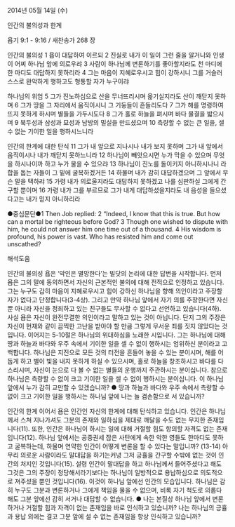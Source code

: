 2014년 05월 14일 (수)

인간의 불의성과 한계



욥기 9:1 - 9:16 / 새찬송가 268 장


인간의 불의성
1 욥이 대답하여 이르되 2 진실로 내가 이 일이 그런 줄을 알거니와 인생이 어찌 하나님 앞에 의로우랴 3 사람이 하나님께 변론하기를 좋아할지라도 천 마디에 한 마디도 대답하지 못하리라 4 그는 마음이 지혜로우시고 힘이 강하시니 그를 거슬러 스스로 완악하게 행하고도 형통할 자가 누구이랴

하나님의 위엄
5 그가 진노하심으로 산을 무너뜨리시며 옮기실지라도 산이 깨닫지 못하며 6 그가 땅을 그 자리에서 움직이시니 그 기둥들이 흔들리도다 7 그가 해를 명령하여 뜨지 못하게 하시며 별들을 가두시도다 8 그가 홀로 하늘을 펴시며 바다 물결을 밟으시며 9 북두성과 삼성과 묘성과 남방의 밀실을 만드셨으며 10 측량할 수 없는 큰 일을, 셀 수 없는 기이한 일을 행하시느니라

인간의 한계에 대한 탄식 
11 그가 내 앞으로 지나시나 내가 보지 못하며 그가 내 앞에서 움직이시나 내가 깨닫지 못하느니라 12 하나님이 빼앗으시면 누가 막을 수 있으며 무엇을 하시나이까 하고 누가 물을 수 있으랴 13 하나님이 진노를 돌이키지 아니하시나니 라합을 돕는 자들이 그 밑에 굴복하겠거든 14 하물며 내가 감히 대답하겠으며 그 앞에서 무슨 말을 택하랴 15 가령 내가 의로울지라도 대답하지 못하겠고 나를 심판하실 그에게 간구할 뿐이며 16 가령 내가 그를 부르므로 그가 내게 대답하셨을지라도 내 음성을 들으셨다고는 내가 믿지 아니하리라



●중심문단●1 Then Job replied: 2 “Indeed, I know that this is true. But how can a mortal be righteous before God? 3 Though one wished to dispute with him, he could not answer him one time out of a thousand. 4 His wisdom is profound, his power is vast. Who has resisted him and come out unscathed?

해석도움





인간의 불의성
욥은 ‘악인은 멸망한다’는 빌닷의 논리에 대한 답변을 시작합니다. 먼저 욥은 그의 말에 동의하면서 자신의 근본적인 불의에 대해 전적으로 인정하고 있습니다. 그는 누구도 감히 마음이 지혜로우시고 힘이 강하신 하나님을 향해 의인이라고 주장할 자가 없다고 단정합니다(3-4상). 그리고 만약 하나님 앞에서 자기 의를 주장한다면 자신뿐 아니라 자신을 정죄하고 있는 친구들도 무사할 수 없다고 선언하고 있습니다(4하). 사실 욥은 자신이 완전무결한 의인이라고 말하고 있는 것이 아닙니다. 단지 그의 주장은 자신이 현재와 같이 끔찍한 고난을 받아야 할 만큼 그렇게 무서운 죄를 짓지 않았다는 것입니다. 이어지는 5-10절은 하나님의 위대하심을 노래한 시입니다. 그는 하나님에 대해 땅과 하늘과 바다와 우주 속에서 기이한 일을 셀 수 없이 행하시는 엄위하신 분이라고 고백합니다. 하나님은 지진으로 모든 것의 터전을 흔들어 놓을 수 있는 분이시며, 해를 어둡게 하고 별이 빛을 내지 못하게 하실 수 있으시며, 홀로 하늘을 창조하시고 바다를 다스리시며, 자신이 눈으로 다 볼 수 없는 별들의 운행까지 주관하시는 분이십니다. 참으로 하나님은 측량할 수 없이 크고 기이한 일을 셀 수 없이 행하시는 분이십니다. 이 하나님 앞에서 누가 감히 교만할 수 있겠습니까? 
● 땅과 하늘과 바다와 우주 속에서 측량할 수 없이 크고 기이한 일을 행하시는 하나님 앞에 나는 늘 겸손함으로 서 있습니까?

인간의 한계
이어서 욥은 인간인 자신의 한계에 대해 탄식하고 있습니다. 인간은 하나님께서 스쳐 지나가셔도 그분의 존재와 일하심을 제대로 깨달을 수도 없는 무지한 존재입니다(11). 또한, 인간은 하나님이 하시는 일에 대해 거절할 힘도 항의할 자격도 없는 존재입니다(12). 하나님 앞에서는 공중권세 잡은 사탄에게 속한 악한 영들도 한마디도 못하고 굴복하는데, 하물며 연약한 인간이 어떻게 변론을 할 수 있다는 말입니까? (13-14) 아무리 의로운 사람이라도 말대답을 하기는커녕 그저 긍휼을 간구할 수밖에 없는 것이 인간의 처지인 것입니다(15). 설령 인간이 말대답을 하고 하나님께서 들어주셨다고 해도 그것은 그의 주장이 정당해서라기보다는 하나님이 일방적으로 용납하심으로 의도적으로 져주셨을 뿐인 것입니다(16). 이것이 하나님 앞에선 인간의 모습입니다. 하나님은 감히 누구도 그분과 변론하거나 그에게 책임을 물을 수 없으며, 비록 자기 척도로 의롭다 해도 그분 앞에선 감히 서거나 대답할 수 없습니다. 
● 나는 본질상 하나님 앞에서 변론하거나 거절할 힘과 자격이 없는 존재임을 바로 인식하고 있습니까? 나는 하나님의 긍휼과 용납 외에는 결코 그분 앞에 설 수 없는 존재임을 항상 인식하고 있습니까?